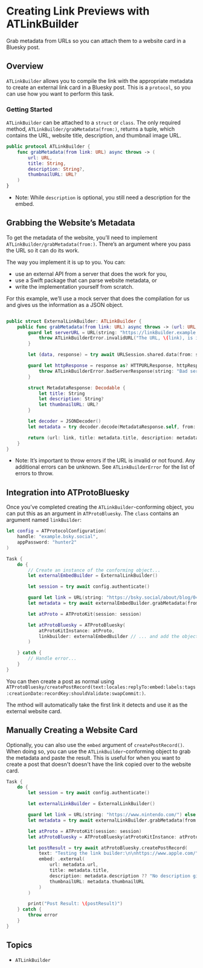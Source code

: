 # Creating Link Previews with ATLinkBuilder

Grab metadata from URLs so you can attach them to a website card in a Bluesky post.

## Overview

``ATLinkBuilder`` allows you to compile the link with the appropriate metadata to create an external link card in a Bluesky post. This is a `protocol`, so you can use how you want to perform this task.

### Getting Started

`ATLinkBuilder` can be attached to a `struct` or `class`. The only required method, ``ATLinkBuilder/grabMetadata(from:)``, returns a tuple, which contains the URL, website title, description, and thumbnail image URL.

```swift
public protocol ATLinkBuilder {
    func grabMetadata(from link: URL) async throws -> (
        url: URL,
        title: String,
        description: String?,
        thumbnailURL: URL?
    )
}
```

- Note: While `description` is optional, you still need a description for the embed.

## Grabbing the Website’s Metadata

To get the metadata of the website, you’ll need to implement ``ATLinkBuilder/grabMetadata(from:)``. There’s an argument where you pass the URL so it can do its work.

The way you implement it is up to you. You can:
- use an external API from a server that does the work for you,
- use a Swift package that can parse website metadata, or
- write the implementation yourself from scratch.

For this example, we’ll use a mock server that does the compilation for us and gives us the information as a JSON object.

```swift

public struct ExternalLinkBuilder: ATLinkBuilder {
    public func grabMetadata(from link: URL) async throws -> (url: URL, title: String, description: String?, thumbnailURL: URL?) {
        guard let serverURL = URL(string: "https://linkBuilder.example.com/api/metadata?link=\(link.absoluteString)") else {
            throw ATLinkBuilderError.invalidURL("The URL, \(link), is invalid.")
        }

        let (data, response) = try await URLSession.shared.data(from: serverURL)

        guard let httpResponse = response as? HTTPURLResponse, httpResponse.statusCode == 200 else {
            throw ATLinkBuilderError.badServerResponse(string: "Bad server response: \(response)")
        }

        struct MetadataResponse: Decodable {
            let title: String
            let description: String?
            let thumbnailURL: URL?
        }

        let decoder = JSONDecoder()
        let metadata = try decoder.decode(MetadataResponse.self, from: data)

        return (url: link, title: metadata.title, description: metadata.description ?? "No description given.", thumbnailURL: metadata.thumbnailURL)
    }
}

```

- Note: It’s important to throw errors if the URL is invalid or not found. Any additional errors can be unknown. See ``ATLinkBuilderError`` for the list of errors to throw.

## Integration into ATProtoBluesky

Once you’ve completed creating the `ATLinkBuilder`-conforming object, you can put this as an argument in ``ATProtoBluesky``. The `class` contains an argument named `linkBuilder`:

```swift
let config = ATProtocolConfiguration(
    handle: "example.bsky.social",
    appPassword: "hunter2"
)

Task {
    do {
        // Create an instance of the conforming object...
        let externalEmbedBuilder = ExternalLinkBuilder()

        let session = try await config.authenticate()

        guard let link = URL(string: "https://bsky.social/about/blog/04-01-2024-bluesky-shorts") else { return }
        let metadata = try await externalEmbedBuilder.grabMetadata(from: link)

        let atProto = ATProtoKit(session: session)

        let atProtoBluesky = ATProtoBluesky(
            atProtoKitInstance: atProto,
            linkbuilder: externalEmbedBuilder // ... and add the object in here.
        )

    } catch {
        // Handle error...
    }
}
```

You can then create a post as normal using ``ATProtoBluesky/createPostRecord(text:locales:replyTo:embed:labels:tags:creationDate:recordKey:shouldValidate:swapCommit:)``.

The mthod will automatically take the first link it detects and use it as the external website card.

## Manually Creating a Website Card

Optionally, you can also use the `embed` argument of `createPostRecord()`. When doing so, you can use the `ATLinkBuilder`-conforming object to grab the metadata and paste the result. This is useful for when you want to create a post that doesn't doesn't have the link copied over to the website card.


```swift
Task {
    do {
        let session = try await config.authenticate()

        let externalLinkBuilder = ExternalLinkBuilder()

        guard let link = URL(string: "https://www.nintendo.com/") else { return }
        let metadata = try await externalLinkBuilder.grabMetadata(from: link)

        let atProto = ATProtoKit(session: session)
        let atProtoBluesky = ATProtoBluesky(atProtoKitInstance: atProto)

        let postResult = try await atProtoBluesky.createPostRecord(
            text: "Testing the link builder:\n\nhttps://www.apple.com/",
            embed: .external(
                url: metadata.url,
                title: metadata.title,
                description: metadata.description ?? "No description given.",
                thumbnailURL: metadata.thumbnailURL
            )
        )

        print("Post Result: \(postResult)")
    } catch {
        throw error
    }
}
```

## Topics

- ``ATLinkBuilder``
